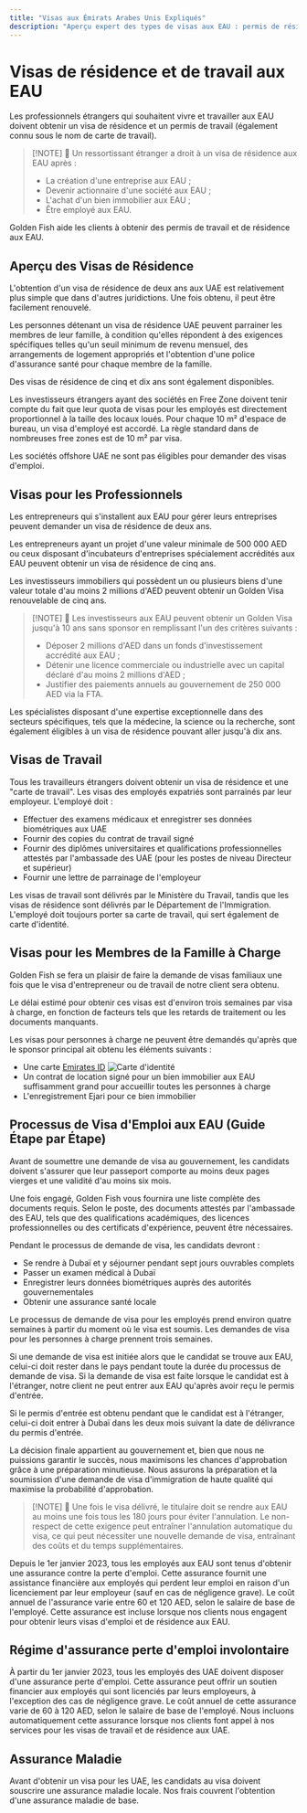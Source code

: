 ```yaml
---
title: "Visas aux Émirats Arabes Unis Expliqués"
description: "Aperçu expert des types de visas aux EAU : permis de résidence, visas de travail et visas pour personnes à charge. Tout ce que vous devez savoir sur les exigences et le traitement."
---
```


# Visas de résidence et de travail aux EAU

Les professionnels étrangers qui souhaitent vivre et travailler aux EAU doivent obtenir un visa de résidence et un permis de travail (également connu sous le nom de carte de travail).

> [!NOTE] 💚 Un ressortissant étranger a droit à un visa de résidence aux EAU après :
>
> - La création d'une entreprise aux EAU ;
> - Devenir actionnaire d'une société aux EAU ;
> - L'achat d'un bien immobilier aux EAU ;
> - Être employé aux EAU.

Golden Fish aide les clients à obtenir des permis de travail et de résidence aux EAU.

## Aperçu des Visas de Résidence

L'obtention d'un visa de résidence de deux ans aux UAE est relativement plus simple que dans d'autres juridictions. Une fois obtenu, il peut être facilement renouvelé.

Les personnes détenant un visa de résidence UAE peuvent parrainer les membres de leur famille, à condition qu'elles répondent à des exigences spécifiques telles qu'un seuil minimum de revenu mensuel, des arrangements de logement appropriés et l'obtention d'une police d'assurance santé pour chaque membre de la famille.

Des visas de résidence de cinq et dix ans sont également disponibles.

Les investisseurs étrangers ayant des sociétés en Free Zone doivent tenir compte du fait que leur quota de visas pour les employés est directement proportionnel à la taille des locaux loués. Pour chaque 10 m² d'espace de bureau, un visa d'employé est accordé. La règle standard dans de nombreuses free zones est de 10 m² par visa.

Les sociétés offshore UAE ne sont pas éligibles pour demander des visas d'emploi.

## Visas pour les Professionnels

Les entrepreneurs qui s'installent aux EAU pour gérer leurs entreprises peuvent demander un visa de résidence de deux ans.

Les entrepreneurs ayant un projet d'une valeur minimale de 500 000 AED ou ceux disposant d'incubateurs d'entreprises spécialement accrédités aux EAU peuvent obtenir un visa de résidence de cinq ans.

Les investisseurs immobiliers qui possèdent un ou plusieurs biens d'une valeur totale d'au moins 2 millions d'AED peuvent obtenir un Golden Visa renouvelable de cinq ans.

> [!NOTE] 💚 Les investisseurs aux EAU peuvent obtenir un Golden Visa jusqu'à 10 ans sans sponsor en remplissant l'un des critères suivants :
>
> - Déposer 2 millions d'AED dans un fonds d'investissement accrédité aux EAU ;
> - Détenir une licence commerciale ou industrielle avec un capital déclaré d'au moins 2 millions d'AED ;
> - Justifier des paiements annuels au gouvernement de 250 000 AED via la FTA.

Les spécialistes disposant d'une expertise exceptionnelle dans des secteurs spécifiques, tels que la médecine, la science ou la recherche, sont également éligibles à un visa de résidence pouvant aller jusqu'à dix ans.

## Visas de Travail

Tous les travailleurs étrangers doivent obtenir un visa de résidence et une "carte de travail". Les visas des employés expatriés sont parrainés par leur employeur. L'employé doit :

- Effectuer des examens médicaux et enregistrer ses données biométriques aux UAE
- Fournir des copies du contrat de travail signé
- Fournir des diplômes universitaires et qualifications professionnelles attestés par l'ambassade des UAE (pour les postes de niveau Directeur et supérieur)
- Fournir une lettre de parrainage de l'employeur

Les visas de travail sont délivrés par le Ministère du Travail, tandis que les visas de résidence sont délivrés par le Département de l'Immigration. L'employé doit toujours porter sa carte de travail, qui sert également de carte d'identité.

## Visas pour les Membres de la Famille à Charge

Golden Fish se fera un plaisir de faire la demande de visas familiaux une fois que le visa d'entrepreneur ou de travail de notre client sera obtenu.

Le délai estimé pour obtenir ces visas est d'environ trois semaines par visa à charge, en fonction de facteurs tels que les retards de traitement ou les documents manquants.

Les visas pour personnes à charge ne peuvent être demandés qu'après que le sponsor principal ait obtenu les éléments suivants :

- Une carte [Emirates ID](https://u.ae/en/information-and-services/visa-and-emirates-id/emirates-id) ![Carte d'identité](/img/ILONMASKID.webp)
- Un contrat de location signé pour un bien immobilier aux EAU suffisamment grand pour accueillir toutes les personnes à charge
- L'enregistrement Ejari pour ce bien immobilier

## Processus de Visa d'Emploi aux EAU (Guide Étape par Étape)

Avant de soumettre une demande de visa au gouvernement, les candidats doivent s'assurer que leur passeport comporte au moins deux pages vierges et une validité d'au moins six mois.

Une fois engagé, Golden Fish vous fournira une liste complète des documents requis. Selon le poste, des documents attestés par l'ambassade des EAU, tels que des qualifications académiques, des licences professionnelles ou des certificats d'expérience, peuvent être nécessaires.

Pendant le processus de demande de visa, les candidats devront :

- Se rendre à Dubaï et y séjourner pendant sept jours ouvrables complets
- Passer un examen médical à Dubaï
- Enregistrer leurs données biométriques auprès des autorités gouvernementales
- Obtenir une assurance santé locale

Le processus de demande de visa pour les employés prend environ quatre semaines à partir du moment où le visa est soumis. Les demandes de visa pour les personnes à charge prennent trois semaines.

Si une demande de visa est initiée alors que le candidat se trouve aux EAU, celui-ci doit rester dans le pays pendant toute la durée du processus de demande de visa. Si la demande de visa est faite lorsque le candidat est à l'étranger, notre client ne peut entrer aux EAU qu'après avoir reçu le permis d'entrée.

Si le permis d'entrée est obtenu pendant que le candidat est à l'étranger, celui-ci doit entrer à Dubaï dans les deux mois suivant la date de délivrance du permis d'entrée.

La décision finale appartient au gouvernement et, bien que nous ne puissions garantir le succès, nous maximisons les chances d'approbation grâce à une préparation minutieuse. Nous assurons la préparation et la soumission d'une demande de visa d'immigration de haute qualité qui maximise la probabilité d'approbation.

> [!NOTE] 💚 Une fois le visa délivré, le titulaire doit se rendre aux EAU au moins une fois tous les 180 jours pour éviter l'annulation.
> Le non-respect de cette exigence peut entraîner l'annulation automatique du visa, ce qui peut nécessiter une nouvelle demande de visa, entraînant des coûts et du temps supplémentaires.

Depuis le 1er janvier 2023, tous les employés aux EAU sont tenus d'obtenir une assurance contre la perte d'emploi. Cette assurance fournit une assistance financière aux employés qui perdent leur emploi en raison d'un licenciement par leur employeur (sauf en cas de négligence grave). Le coût annuel de l'assurance varie entre 60 et 120 AED, selon le salaire de base de l'employé. Cette assurance est incluse lorsque nos clients nous engagent pour obtenir leurs visas d'emploi et de résidence aux EAU.

## Régime d'assurance perte d'emploi involontaire

À partir du 1er janvier 2023, tous les employés des UAE doivent disposer d'une assurance perte d'emploi. Cette assurance peut offrir un soutien financier aux employés qui sont licenciés par leurs employeurs, à l'exception des cas de négligence grave. Le coût annuel de cette assurance varie de 60 à 120 AED, selon le salaire de base de l'employé. Nous incluons automatiquement cette assurance lorsque nos clients font appel à nos services pour les visas de travail et de résidence aux UAE.

## Assurance Maladie

Avant d'obtenir un visa pour les UAE, les candidats au visa doivent souscrire une assurance maladie locale. Nos frais couvrent l'obtention d'une assurance maladie de base.
